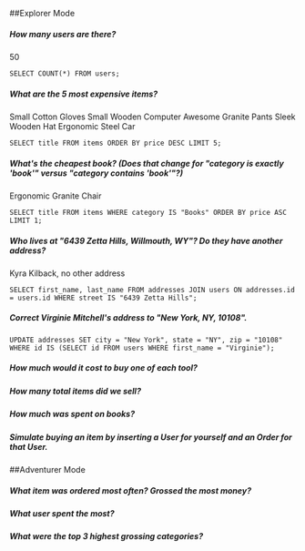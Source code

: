 
##Explorer Mode
##### How many users are there?
50
```
SELECT COUNT(*) FROM users;
```

##### What are the 5 most expensive items?
Small Cotton Gloves
Small Wooden Computer
Awesome Granite Pants
Sleek Wooden Hat
Ergonomic Steel Car
```
SELECT title FROM items ORDER BY price DESC LIMIT 5;
```

##### What's the cheapest book? (Does that change for "category is exactly 'book'" versus "category contains 'book'"?)
Ergonomic Granite Chair
```
SELECT title FROM items WHERE category IS "Books" ORDER BY price ASC LIMIT 1;
```

##### Who lives at "6439 Zetta Hills, Willmouth, WY"? Do they have another address?
Kyra Kilback, no other address
```
SELECT first_name, last_name FROM addresses JOIN users ON addresses.id = users.id WHERE street IS "6439 Zetta Hills";
```

##### Correct Virginie Mitchell's address to "New York, NY, 10108".

```
UPDATE addresses SET city = "New York", state = "NY", zip = "10108" WHERE id IS (SELECT id FROM users WHERE first_name = "Virginie");
```

##### How much would it cost to buy one of each tool?

##### How many total items did we sell?

##### How much was spent on books?

##### Simulate buying an item by inserting a User for yourself and an Order for that User.


##Adventurer Mode
##### What item was ordered most often? Grossed the most money?

##### What user spent the most?

##### What were the top 3 highest grossing categories?
